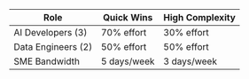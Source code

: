 | **Role**            | **Quick Wins** | **High Complexity** |  
|---------------------|----------------|---------------------|  
| AI Developers (3)   | 70% effort     | 30% effort          |  
| Data Engineers (2)  | 50% effort     | 50% effort          |  
| SME Bandwidth       | 5 days/week    | 3 days/week         |  